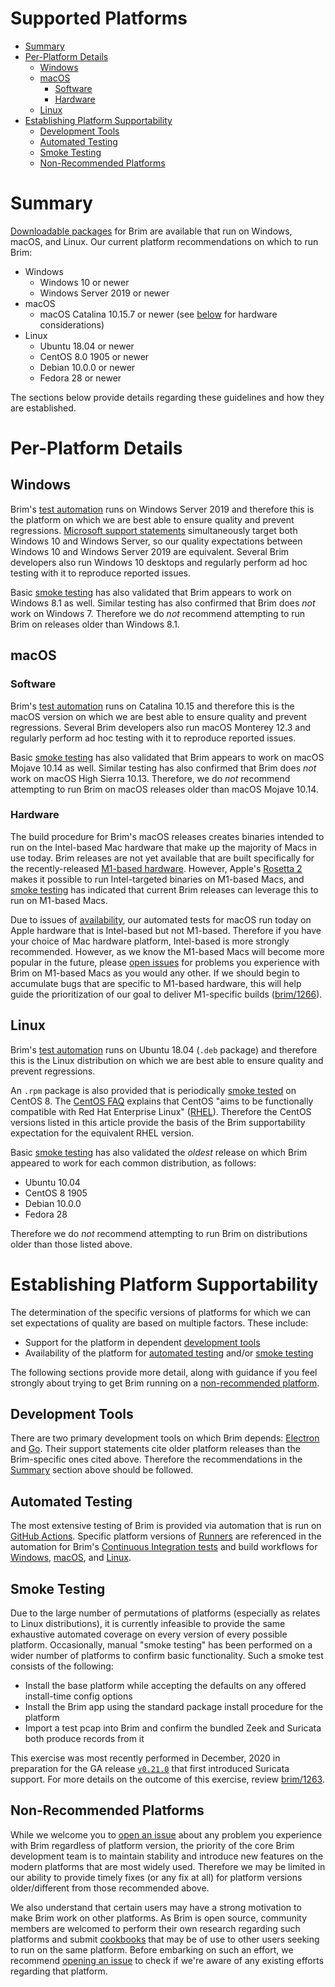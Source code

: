 # Supported Platforms

- [Summary](#summary)
- [Per-Platform Details](#per-platform-details)
  * [Windows](#windows)
  * [macOS](#macos)
    + [Software](#software)
    + [Hardware](#hardware)
  * [Linux](#linux)
- [Establishing Platform Supportability](#establishing-platform-supportability)
  * [Development Tools](#development-tools)
  * [Automated Testing](#automated-testing)
  * [Smoke Testing](#smoke-testing)
  * [Non-Recommended Platforms](#non-recommended-platforms)

# Summary

[Downloadable packages](https://www.brimdata.io/download/) for Brim are
available that run on Windows, macOS, and Linux. Our current platform
recommendations on which to run Brim:

* Windows
   * Windows 10 or newer
   * Windows Server 2019 or newer
* macOS
   * macOS Catalina 10.15.7 or newer (see [below](#hardware) for hardware considerations)
* Linux
  * Ubuntu 18.04 or newer
  * CentOS 8.0 1905 or newer
  * Debian 10.0.0 or newer
  * Fedora 28 or newer

The sections below provide details regarding these guidelines and how they are
established.

# Per-Platform Details

## Windows

Brim's [test automation](#automated-testing) runs on Windows Server
2019 and therefore this is the platform on which we are best able to ensure
quality and prevent regressions.
[Microsoft support statements](https://docs.microsoft.com/en-us/windows/release-information/status-windows-10-20h2)
simultaneously target both Windows 10 and Windows Server, so our quality
expectations between Windows 10 and Windows Server 2019 are equivalent. Several
Brim developers also run Windows 10 desktops and regularly perform ad hoc
testing with it to reproduce reported issues.

Basic [smoke testing](#smoke-testing) has also validated that Brim appears to
work on Windows 8.1 as well. Similar testing has also confirmed that Brim does
_not_ work on Windows 7. Therefore we do _not_ recommend attempting to run Brim
on releases older than Windows 8.1.

## macOS

### Software

Brim's [test automation](#automated-testing) runs on Catalina 10.15 and
therefore this is the macOS version on which we are best able to ensure quality
and prevent regressions. Several Brim developers also run macOS Monterey 12.3
and regularly perform ad hoc testing with it to reproduce reported issues.

Basic [smoke testing](#smoke-testing) has also validated that Brim appears to
work on macOS Mojave 10.14 as well. Similar testing has also confirmed that
Brim does _not_ work on macOS High Sierra 10.13. Therefore, we do _not_
recommend attempting to run Brim on macOS releases older than macOS Mojave
10.14.

### Hardware

The build procedure for Brim's macOS releases creates binaries intended to
run on the Intel-based Mac hardware that make up the majority of Macs in
use today. Brim releases are not yet available that are built specifically for
the recently-released [M1-based hardware](https://en.wikipedia.org/wiki/Apple_M1).
However, Apple's [Rosetta 2](https://support.apple.com/en-us/HT211861) makes
it possible to run Intel-targeted binaries on M1-based Macs, and
[smoke testing](#smoke-testing) has indicated that current Brim releases can
leverage this to run on M1-based Macs.

Due to issues of
[availability](https://github.com/actions/virtual-environments/issues/2187),
our automated tests for macOS run today on Apple hardware that is Intel-based
but not M1-based. Therefore if you have your choice of Mac hardware platform,
Intel-based is more strongly recommended. However, as we know the M1-based Macs
will become more popular in the future, please
[open issues](https://github.com/brimdata/brim/wiki/Troubleshooting#opening-an-issue)
for problems you experience with Brim on M1-based Macs as you would any other.
If we should begin to accumulate bugs that are specific to M1-based hardware,
this will help guide the prioritization of our goal to deliver M1-specific
builds ([brim/1266](https://github.com/brimdata/brim/issues/1266)).

## Linux

Brim's [test automation](#automated-testing) runs on Ubuntu 18.04 (`.deb`
package) and therefore this is the Linux distribution on which we are best able
to ensure quality and prevent regressions. 

An `.rpm` package is also provided that is periodically [smoke tested](https://github.com/brimdata/brim/wiki/Supported-Platforms#smoke-testing)
on CentOS 8. The [CentOS FAQ](https://wiki.centos.org/FAQ/General) explains that CentOS
"aims to be functionally compatible with Red Hat Enterprise Linux" ([RHEL](https://www.redhat.com/en/technologies/linux-platforms/enterprise-linux)).
Therefore the CentOS versions listed in this article provide the basis of the
Brim supportability expectation for the equivalent RHEL version.

Basic [smoke testing](#smoke-testing) has also validated the _oldest_
release on which Brim appeared to work for each common distribution, as
follows:

* Ubuntu 10.04
* CentOS 8 1905
* Debian 10.0.0
* Fedora 28

Therefore we do _not_ recommend attempting to run Brim on distributions older
than those listed above.

# Establishing Platform Supportability

The determination of the specific versions of platforms for which we can set
expectations of quality are based on multiple factors. These include:

* Support for the platform in dependent [development tools](#development-tools)
* Availability of the platform for [automated testing](#automated-testing)
and/or [smoke testing](#smoke-testing)

The following sections provide more detail, along with guidance if you feel
strongly about trying to get Brim running on a [non-recommended platform](#non-recommended-platforms).

## Development Tools

There are two primary development tools on which Brim depends:
[Electron](https://www.electronjs.org/docs/tutorial/support#supported-platforms)
and [Go](https://golang.org/doc/install#requirements). Their support
statements cite older platform releases than the Brim-specific ones cited above.
Therefore the recommendations in the [Summary](#summary) section above should
be followed.

## Automated Testing

The most extensive testing of Brim is provided via automation that is run on
[GitHub Actions](https://github.com/features/actions). Specific platform
versions of
[Runners](https://docs.github.com/en/free-pro-team@latest/actions/reference/specifications-for-github-hosted-runners)
are referenced in the automation for Brim's
[Continuous Integration tests](https://github.com/brimdata/brim/blob/main/.github/workflows/ci.yml)
and build workflows for
[Windows](https://github.com/brimdata/brim/blob/main/.github/workflows/win-release-candidate.yml),
[macOS](https://github.com/brimdata/brim/blob/main/.github/workflows/macos-release-candidate.yml), and
[Linux](https://github.com/brimdata/brim/blob/main/.github/workflows/linux-release-candidate.yml).

## Smoke Testing

Due to the large number of permutations of platforms (especially as relates to
Linux distributions), it is currently infeasible to provide the same exhaustive
automated coverage on every version of every possible platform. Occasionally,
manual "smoke testing" has been performed on a wider number of platforms to
confirm basic functionality. Such a smoke test consists of the following:

* Install the base platform while accepting the defaults on any offered install-time config options
* Install the Brim app using the standard package install procedure for the platform
* Import a test pcap into Brim and confirm the bundled Zeek and Suricata both produce records from it

This exercise was most recently performed in December, 2020 in preparation for
the GA release [`v0.21.0`](https://github.com/brimdata/brim/releases/tag/v0.21.0)
that first introduced Suricata support. For more details on the outcome of
this exercise, review
[brim/1263](https://github.com/brimdata/brim/issues/1263).

## Non-Recommended Platforms

While we welcome you to
[open an issue](https://github.com/brimdata/brim/wiki/Troubleshooting#opening-an-issue)
about any problem you experience with Brim regardless of platform version,
the priority of the core Brim development team is to maintain stability and
introduce new features on the modern platforms that are most widely used.
Therefore we may be limited in our ability to provide timely fixes (or any fix
at all) for platform versions older/different from those recommended above.

We also understand that certain users may have a strong motivation to make Brim
work on other platforms. As Brim is open source, community members are welcomed
to perform their own research regarding such platforms and submit
[cookbooks](https://github.com/brimdata/brim/wiki#cookbooks) that may be of
use to other users seeking to run on the same platform. Before embarking on
such an effort, we recommend
[opening an issue](https://github.com/brimdata/brim/wiki/Troubleshooting#opening-an-issue)
to check if we're aware of any existing efforts regarding that platform.
